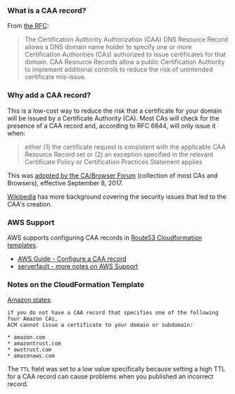 ### What is a CAA record?

From [the RFC](https://tools.ietf.org/search/rfc6844):

> The Certification Authority Authorization (CAA) DNS Resource Record allows a DNS domain name holder to specify one or more Certification Authorities (CAs) authorized to issue certificates for that domain. CAA Resource Records allow a public Certification Authority to implement additional controls to reduce the risk of unintended certificate mis-issue.

### Why add a CAA record?

This is a low-cost way to reduce the risk that a certificate for your domain will be issued by a Certificate Authority (CA). Most CAs will check for the presence of a CAA record and, according to RFC 6844, will only issue it when:

> either (1) the certificate request is consistent with the applicable CAA Resource Record set or (2) an exception specified in the relevant Certificate Policy or Certification Practices Statement applies

This was [adopted by the CA/Browser Forum](https://cabforum.org/2017/03/08/ballot-187-make-caa-checking-mandatory/) (collection of most CAs and Browsers), effective September 8, 2017.

[Wikipedia](https://en.wikipedia.org/wiki/DNS_Certification_Authority_Authorization#Background) has more background covering the security issues that led to the CAA's creation.

### AWS Support

AWS supports configuring CAA records in [Route53 Cloudformation templates](https://docs.aws.amazon.com/Route53/latest/APIReference/API_ResourceRecordSet.html#Route53-Type-ResourceRecordSet-Type).

* [AWS Guide - Configure a CAA record](https://docs.aws.amazon.com/acm/latest/userguide/setup-caa.html)
* [serverfault - more notes on AWS Support](https://serverfault.com/a/873139)

### Notes on the CloudFormation Template

[Amazon states](https://docs.aws.amazon.com/acm/latest/userguide/setup-caa.html):

```
if you do not have a CAA record that specifies one of the following four Amazon CAs, 
ACM cannot issue a certificate to your domain or subdomain:

* amazon.com
* amazontrust.com
* awstrust.com
* amazonaws.com
```

The `TTL` field was set to a low value specifically because setting a high TTL for a CAA record can cause problems when you published an incorrect record.
